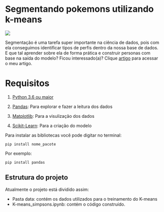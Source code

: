 # Segmentando pokemons utilizando k-means
![](https://tm.ibxk.com.br/2016/07/19/19183755227514.jpg?ims=1120x420)

Segmentação é uma tarefa super importante na ciência de dados, pois com ela conseguimos identificar tipos de perfis dentro da nossa base de dados. E que tal aprender sobre ela de forma prática e construir personas com base na saída do modelo? 
Ficou interessado(a)? Clique [artigo](https://medium.com/@lauradamaceno/segmentando-pokemons-utilizando-k-means-90bf1bc9e9cb) para acessar o meu artigo.

# Requisitos
1. [Python 3.6 ou maior](https://www.python.org/downloads/)

2. [Pandas](https://pandas.pydata.org/docs/): Para explorar e fazer a leitura dos dados

3. [Matplotlib](https://matplotlib.org/): Para a visulização dos dados

4. [Scikit-Learn](https://scikit-learn.org/stable/): Para a criação do modelo


Para instalar as bibliotecas você pode digitar no terminal:
```
pip install nome_pacote
```
Por exemplo:

```
pip install pandas
```

## Estrutura do projeto
Atualmente o projeto está dividido assim:
- Pasta data: contém os dados utilizados para o treinamento do K-means
- K-means_simpsons.ipynb: contém o código construído.

